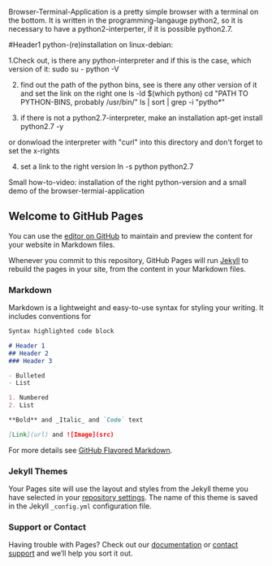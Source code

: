 Browser-Terminal-Application is a pretty simple browser with a terminal on the bottom. It is written in the programming-langauge python2, so it is necessary to have a python2-interperter, if it is possible python2.7.

#Header1
python-(re)installation on linux-debian:

1.Check out, is there any python-interpreter and if this is the case, which version of it:
sudo su - 
python -V

2. find out the path of the python bins, see is there any other version of it and set the link on the right one
ls -ld $(which python)
cd "PATH TO PYTHON-BINS, probably /usr/bin/"
ls | sort | grep -i "pytho*"

3. if there is not a python2.7-interpreter, make an installation
apt-get install python2.7 -y

or donwload the interpreter with "curl" into this directory and don't forget to set the x-rights

4. set a link to the right version
ln -s python python2.7

Small how-to-video: installation of the right python-version and a small demo of the browser-termial-application 


## Welcome to GitHub Pages

You can use the [editor on GitHub](https://github.com/denikom72/browser-terminal-application/edit/master/README.md) to maintain and preview the content for your website in Markdown files.

Whenever you commit to this repository, GitHub Pages will run [Jekyll](https://jekyllrb.com/) to rebuild the pages in your site, from the content in your Markdown files.

### Markdown

Markdown is a lightweight and easy-to-use syntax for styling your writing. It includes conventions for

```markdown
Syntax highlighted code block

# Header 1
## Header 2
### Header 3

- Bulleted
- List

1. Numbered
2. List

**Bold** and _Italic_ and `Code` text

[Link](url) and ![Image](src)
```

For more details see [GitHub Flavored Markdown](https://guides.github.com/features/mastering-markdown/).

### Jekyll Themes

Your Pages site will use the layout and styles from the Jekyll theme you have selected in your [repository settings](https://github.com/denikom72/browser-terminal-application/settings). The name of this theme is saved in the Jekyll `_config.yml` configuration file.

### Support or Contact

Having trouble with Pages? Check out our [documentation](https://help.github.com/categories/github-pages-basics/) or [contact support](https://github.com/contact) and we’ll help you sort it out.

